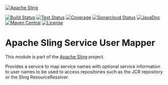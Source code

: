 [![Apache Sling](https://sling.apache.org/res/logos/sling.png)](https://sling.apache.org)

&#32;[![Build Status](https://ci-builds.apache.org/job/Sling/job/modules/job/sling-org-apache-sling-serviceusermapper/job/master/badge/icon)](https://ci-builds.apache.org/job/Sling/job/modules/job/sling-org-apache-sling-serviceusermapper/job/master/)&#32;[![Test Status](https://img.shields.io/jenkins/tests.svg?jobUrl=https://ci-builds.apache.org/job/Sling/job/modules/job/sling-org-apache-sling-serviceusermapper/job/master/)](https://ci-builds.apache.org/job/Sling/job/modules/job/sling-org-apache-sling-serviceusermapper/job/master/test/?width=800&height=600)&#32;[![Coverage](https://sonarcloud.io/api/project_badges/measure?project=apache_sling-org-apache-sling-serviceusermapper&metric=coverage)](https://sonarcloud.io/dashboard?id=apache_sling-org-apache-sling-serviceusermapper)&#32;[![Sonarcloud Status](https://sonarcloud.io/api/project_badges/measure?project=apache_sling-org-apache-sling-serviceusermapper&metric=alert_status)](https://sonarcloud.io/dashboard?id=apache_sling-org-apache-sling-serviceusermapper)&#32;[![JavaDoc](https://www.javadoc.io/badge/org.apache.sling/org.apache.sling.serviceusermapper.svg)](https://www.javadoc.io/doc/org.apache.sling/org-apache-sling-serviceusermapper)&#32;[![Maven Central](https://maven-badges.herokuapp.com/maven-central/org.apache.sling/org.apache.sling.serviceusermapper/badge.svg)](https://search.maven.org/#search%7Cga%7C1%7Cg%3A%22org.apache.sling%22%20a%3A%22org.apache.sling.serviceusermapper%22) [![License](https://img.shields.io/badge/License-Apache%202.0-blue.svg)](https://www.apache.org/licenses/LICENSE-2.0)

# Apache Sling Service User Mapper

This module is part of the [Apache Sling](https://sling.apache.org) project.

Provides a service to map service names with optional service information to user names to be used to access repositories such as the JCR repository or the Sling ResourceResolver.
